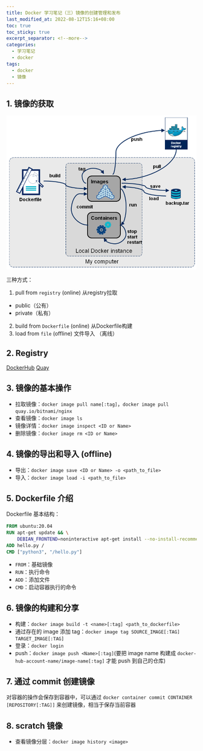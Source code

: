 ```yaml
---
title: Docker 学习笔记（三）镜像的创建管理和发布
last_modified_at: 2022-08-12T15:16+08:00
toc: true
toc_sticky: true
excerpt_separator: <!--more-->
categories:
  - 学习笔记
  - docker
tags:
  - docker
  - 镜像
---
```


## 1. 镜像的获取

![镜像的获取](/assets/images/posts/notes/devops/docker/imooc/docker-stages.png)

三种方式： 
1. pull from `registry` (online) 从registry拉取
  - public（公有）
  - private（私有）
2. build from `Dockerfile` (online) 从Dockerfile构建
3. load from `file` (offline) 文件导入 （离线）

## 2. Registry

[DockerHub](https://hub.docker.com/)
[Quay](https://quay.io/)

## 3. 镜像的基本操作

- 拉取镜像：`docker image pull name[:tag]`，`docker image pull quay.io/bitnami/nginx`
- 查看镜像：`docker image ls`
- 镜像详情：`docker image inspect <ID or Name>`
- 删除镜像：`docker image rm <ID or Name>`

## 4. 镜像的导出和导入 (offline)

- 导出：`docker image save <ID or Name> -o <path_to_file>`
- 导入：`docker image load -i <path_to_file>`

## 5. Dockerfile 介绍

Dockerfile 基本结构：

```dockerfile
FROM ubuntu:20.04
RUN apt-get update && \
    DEBIAN_FRONTEND=noninteractive apt-get install --no-install-recommends -y python3.9 python3-pip python3.9-dev
ADD hello.py /
CMD ["python3", "/hello.py"]
```

- `FROM`：基础镜像
- `RUN`：执行命令
- `ADD`：添加文件
- `CMD`：启动容器执行的命令

## 6. 镜像的构建和分享

- 构建：`docker image build -t <name>[:tag] <path_to_dockerfile>`
- 通过存在的 image 添加 tag：`docker image tag SOURCE_IMAGE[:TAG] TARGET_IMAGE[:TAG]` 
- 登录：`docker login`
- push：`docker image push <Name>[:tag]`(要把 image name 构建成 `docker-hub-account-name/image-name[:tag]` 才能 push 到自己的仓库)

## 7. 通过 commit 创建镜像

对容器的操作会保存到容器中，可以通过 `docker container commit CONTAINER [REPOSITORY[:TAG]]` 来创建镜像，相当于保存当前容器

## 8. scratch 镜像

- 查看镜像分层：`docker image history <image>`
